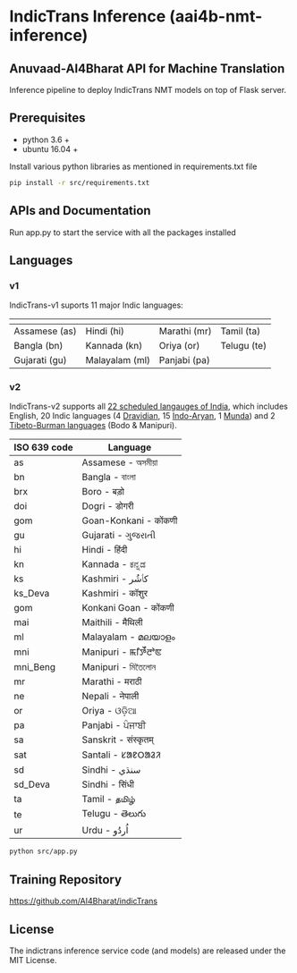 # IndicTrans Inference (aai4b-nmt-inference)

## Anuvaad-AI4Bharat API for Machine Translation
Inference pipeline to deploy IndicTrans NMT models on top of Flask server.

## Prerequisites
- python 3.6 +
- ubuntu 16.04 +

Install various python libraries as mentioned in requirements.txt file

```bash
pip install -r src/requirements.txt
```

## APIs and Documentation
Run app.py to start the service with all the packages installed

## Languages

### v1

IndicTrans-v1 suports 11 major Indic languages:

| <!-- -->  | <!-- --> | <!-- --> | <!-- --> |
| ------------- | ------------- | ------------- | ------------- |
| Assamese (as)  | Hindi (hi) | Marathi (mr) | Tamil (ta)|
| Bangla (bn) | Kannada (kn)| Oriya (or) | Telugu (te)|
| Gujarati (gu) | Malayalam (ml) | Panjabi (pa) |

### v2

IndicTrans-v2 supports all [22 scheduled langauges of India](https://en.wikipedia.org/wiki/Eighth_Schedule_to_the_Constitution_of_India), which includes English, 20 Indic languages (4 [Dravidian](https://en.wikipedia.org/wiki/Dravidian_languages), 15 [Indo-Aryan](https://en.wikipedia.org/wiki/Indo-Aryan_languages), 1 [Munda](https://en.wikipedia.org/wiki/Munda_languages)) and 2 [Tibeto-Burman languages](https://en.wikipedia.org/wiki/Tibeto-Burman_languages) (Bodo & Manipuri).

|ISO 639 code | Language |
|---|--------------------|
|as |Assamese - অসমীয়া   |
|bn |Bangla - বাংলা       |
|brx|Boro - बड़ो	      |
|doi|Dogri - डोगरी |
|gom|Goan-Konkani - कोंकणी|
|gu |Gujarati - ગુજરાતી   |
|hi |Hindi - हिंदी         |
|kn |Kannada - ಕನ್ನಡ     |
|ks |Kashmiri - كٲشُر 	  |
|ks_Deva|Kashmiri - कॉशुर |
|gom|Konkani Goan - कोंकणी|
|mai|Maithili - मैथिली     |
|ml |Malayalam - മലയാളം|
|mni|Manipuri - ꯃꯤꯇꯩꯂꯣꯟ	 |
|mni_Beng|Manipuri - মিতৈলোন |
|mr |Marathi - मराठी       |
|ne |Nepali - नेपाली 	    |
|or |Oriya - ଓଡ଼ିଆ         |
|pa |Panjabi - ਪੰਜਾਬੀ      |
|sa |Sanskrit - संस्कृतम् 	 |
|sat |Santali - ᱥᱟᱱᱛᱟᱲᱤ |
|sd |Sindhi - سنڌي       |
|sd_Deva|Sindhi - सिंधी |
|ta |Tamil - தமிழ்       |
|te |Telugu - తెలుగు      |
|ur |Urdu - اُردُو         |

```bash
python src/app.py
```
## Training Repository
https://github.com/AI4Bharat/indicTrans

## License
The indictrans inference service code (and models) are released under the MIT License.
